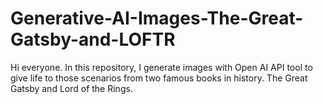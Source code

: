 # Generative-AI-Images-The-Great-Gatsby-and-LOFTR
Hi everyone. In this repository, I generate images with Open AI API tool to give life to those scenarios from two famous books  in history. The Great Gatsby and Lord of the Rings. 
